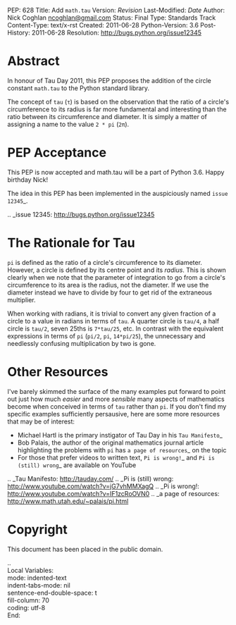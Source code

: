 PEP: 628
Title: Add ``math.tau``
Version: $Revision$
Last-Modified: $Date$
Author: Nick Coghlan <ncoghlan@gmail.com>
Status: Final
Type: Standards Track
Content-Type: text/x-rst
Created: 2011-06-28
Python-Version: 3.6
Post-History: 2011-06-28
Resolution: http://bugs.python.org/issue12345


Abstract
========

In honour of Tau Day 2011, this PEP proposes the addition of the circle
constant ``math.tau`` to the Python standard library.

The concept of ``tau`` (``τ``) is based on the observation that the ratio of a
circle's circumference to its radius is far more fundamental and interesting
than the ratio between its circumference and diameter. It is simply a matter
of assigning a name to the value ``2 * pi`` (``2π``).


PEP Acceptance
==============

This PEP is now accepted and math.tau will be a part of Python 3.6.
Happy birthday Nick!

The idea in this PEP has been implemented in the auspiciously named
`issue 12345`_.

.. _issue 12345: http://bugs.python.org/issue12345


The Rationale for Tau
=====================

``pi`` is defined as the ratio of a circle's circumference to its diameter.
However, a circle is defined by its centre point and its *radius*. This is
shown clearly when we note that the parameter of integration to go from a
circle's circumference to its area is the radius, not the diameter. If we
use the diameter instead we have to divide by four to get rid of the
extraneous multiplier.

When working with radians, it is trivial to convert any given fraction of a
circle to a value in radians in terms of ``tau``. A quarter circle is
``tau/4``, a half circle is ``tau/2``, seven 25ths is ``7*tau/25``, etc. In
contrast with the equivalent expressions in terms of ``pi`` (``pi/2``, ``pi``,
``14*pi/25``), the unnecessary and needlessly confusing multiplication by
two is gone.


Other Resources
===============

I've barely skimmed the surface of the many examples put forward to point out
just how much *easier* and more *sensible* many aspects of mathematics become
when conceived in terms of ``tau`` rather than ``pi``. If you don't find my
specific examples sufficiently persausive, here are some more resources that
may be of interest:

* Michael Hartl is the primary instigator of Tau Day in his `Tau Manifesto`_
* Bob Palais, the author of the original mathematics journal article
  highlighting the problems with ``pi`` has `a page of resources`_ on the
  topic
* For those that prefer videos to written text, `Pi is wrong!`_ and
  `Pi is (still) wrong`_ are available on YouTube

.. _Tau Manifesto: http://tauday.com/
.. _Pi is (still) wrong: http://www.youtube.com/watch?v=jG7vhMMXagQ
.. _Pi is wrong!: http://www.youtube.com/watch?v=IF1zcRoOVN0
.. _a page of resources: http://www.math.utah.edu/~palais/pi.html


Copyright
=========

This document has been placed in the public domain.

..  
   Local Variables:  
   mode: indented-text  
   indent-tabs-mode: nil  
   sentence-end-double-space: t  
   fill-column: 70  
   coding: utf-8  
   End:  
